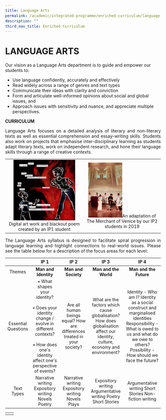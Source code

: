 ```yaml
---
title: Language Arts
permalink: /academic/integrated-programme/enriched-curriculum/language-arts/
description: ""
third_nav_title: Enriched Curriculum
---
```

# LANGUAGE ARTS

Our vision as a Language Arts department is to guide and empower our students to:

*   Use language confidently, accurately and effectively
*   Read widely across a range of genres and text types
*   Communicate their ideas with clarity and conviction
*   Form and articulate well-informed opinions about social and global issues, and
*   Approach issues with sensitivity and nuance, and appreciate multiple perspectives.

**CURRICULUM**

<p style="text-align: justify;">Language Arts focuses on a detailed analysis of literary and non-literary texts as well as essential comprehension and essay-writing skills. Students also work on projects that emphasise inter-disciplinary learning as students adapt literary texts, work on independent research, and hone their language skills through a range of creative contexts.</p>

|   |   |
|:-:|:-:|
| <img src="/images/Academic/Enriched%20Curriculum/Language%20Arts/IP1_Blackout%20poem.png" style="width:200px">Digital art work and blackout poem created by an IP1 student  |  <img src="/images/Academic/Enriched%20Curriculum/Language%20Arts/IP2_MOV%20adaptation.jpeg" style="width:110px">An adaptation of The Merchant of Venice by our IP2 students in 2019  |

<p style="text-align: justify;">The Language Arts syllabus is designed to facilitate spiral progression in language learning and highlight connections to real-world issues. Please see the table below for a description of the focus areas for each level:</p>

|           |    IP 1     |    IP 2      |    IP 3       |      IP 4     |
|:----------:|:--------:|:---------:|:---------:|:----------:|
|        Themes       |   **Man and Identity**      |          **Man and Society**    |          **Man and the World**          |  **Man and the Future**           |
| Essential Questions | • What shapes your identity?<br> <br> • Does your identity change / evolve in different contexts?<br><br>  • How does one's identity affect one's perspective of events? | Are all human beings equal?  How are differences treated in your society? | What are the factors which cause globalisation?  How does globalisation affect our identity, culture, economy and environment? | Identity - Who am I? Identity as a social construct and marginalised identities  Responsibility - What is owed to us and what do we owe to others?  Possibility - How should we face the future? |
|      Text Types     | Narrative writing Expository writing Novels Poetry                                                                                                 | Narrative writing Expository writing Novels Plays                         | Expository writing Argumentative writing Poetry Short Stories                                                                  | Argumentative writing Short Stories Non-fiction writing                                |

|   |   |
|:-:|:-:|
|   |   |